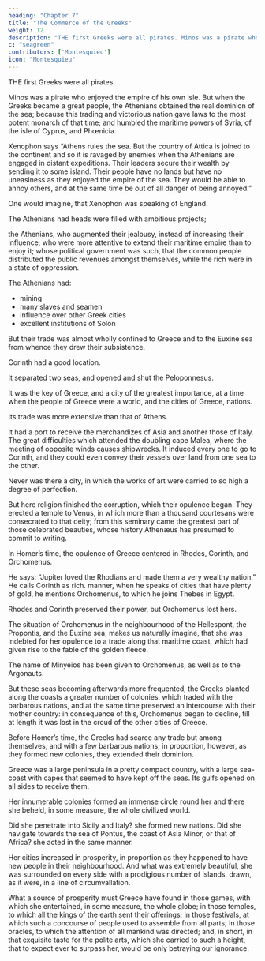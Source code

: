 ```yaml
---
heading: "Chapter 7"
title: "The Commerce of the Greeks"
weight: 12
description: "THE first Greeks were all pirates. Minos was a pirate who enjoyed the empire of his own isle"
c: "seagreen"
contributors: ['Montesquieu']
icon: "Montesquieu"
---
```




THE first Greeks were all pirates.

Minos was a pirate who enjoyed the empire of his own isle. But when the Greeks became a great people, the Athenians obtained the real dominion of the sea; because this trading and victorious nation gave laws to the most potent monarch of that time; and humbled the maritime powers of Syria, of the isle of Cyprus, and Phœnicia.

Xenophon says “Athens rules the sea. But the country of Attica is joined to the continent and so it is ravaged by enemies when the Athenians are engaged in distant expeditions. Their leaders secure their wealth by sending it to some island. Their people have no lands but have no uneasiness as they enjoyed the empire of the sea. They would be able to annoy others, and at the same time be out of all danger of being annoyed.”

One would imagine, that Xenophon was speaking of England.

The Athenians had heads were filled with ambitious projects;

the Athenians, who augmented their jealousy, instead of increasing their influence; who were more attentive to extend their maritime empire than to enjoy it; whose political government was such, that the common people distributed the public revenues amongst themselves, while the rich were in a state of oppression.

<!-- The  did not carry on so extensive a commerce as might be expected from the produce of their  -->

The Athenians had:
- mining
- many slaves and seamen
- influence over other Greek cities
- excellent institutions of Solon

But their trade was almost wholly confined to Greece and to the Euxine sea from whence they drew their subsistence.


Corinth had a good location. 

It separated two seas, and opened and shut the Peloponnesus. 

It was the key of Greece, and a city of the greatest importance, at a time when the people of Greece were a world, and the cities of Greece, nations. 

Its trade was more extensive than that of Athens. 

It had a port to receive the merchandizes of Asia and another those of Italy. The great difficulties which attended the doubling cape Malea, where the meeting of opposite winds causes shipwrecks. It induced every one to go to Corinth, and they could even convey their vessels over land from one sea to the other. 

Never was there a city, in which the works of art were carried to so high a degree of perfection. 

But here religion finished the corruption, which their opulence began. They erected a temple to Venus, in which more than a thousand courtesans were consecrated to that deity; from this seminary came the   greatest part of those celebrated beauties, whose history Athenæus has presumed to commit to writing.


In Homer’s time, the opulence of Greece centered in Rhodes, Corinth, and Orchomenus. 

He says: “Jupiter loved the Rhodians and made them a very wealthy nation.” 
He calls Corinth as rich. 
manner, when he speaks of cities that have plenty of gold, he mentions Orchomenus, to which he joins Thebes in Egypt. 

Rhodes and Corinth preserved their power, but Orchomenus lost hers. 

The situation of Orchomenus in the neighbourhood of the Hellespont, the Propontis, and the Euxine sea, makes us naturally imagine, that she was indebted for her opulence to a trade along that maritime coast, which had given rise to the fable of the golden fleece.

The name of Minyeios has been given to Orchomenus, as well as to the Argonauts. 

But these seas becoming afterwards more frequented, the Greeks planted along the coasts a greater number of colonies, which traded with the barbarous nations, and at the same time preserved an intercourse with their mother country: in consequence of this, Orchomenus began to decline, till at length it was lost in the croud of the other cities of Greece.

Before Homer’s time, the Greeks had scarce any trade but among themselves, and with a few barbarous nations; in proportion, however, as they formed new colonies, they extended their dominion.


Greece was a large peninsula in a pretty compact country, with a large sea-coast with capes that seemed to have kept off the seas. Its gulfs opened on all sides to receive them.

Her innumerable colonies formed an immense circle round her and there she beheld, in some measure, the whole civilized world.

Did she penetrate into Sicily and Italy? she formed new nations.
Did she navigate towards the sea of Pontus, the coast of Asia Minor, or that of Africa? she acted in the same manner.

Her cities increased in prosperity, in proportion as they happened to have new people in their neighbourhood.
And what was extremely beautiful, she was surrounded on every side with a prodigious number of islands, drawn, as it were, in a line of circumvallation.

What a source of prosperity must Greece have found in those games, with which she entertained, in some measure, the whole globe; in those temples, to which all the kings of the earth sent their offerings; in those festivals, at which such a concourse of people used to assemble from all parts; in those oracles, to which the attention of all mankind was directed; and, in short, in that exquisite taste for the polite arts, which she carried to such a height, that to expect ever to surpass her, would be only betraying our ignorance.
